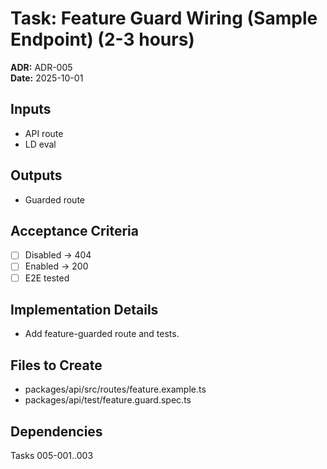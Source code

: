 # Task: Feature Guard Wiring (Sample Endpoint) (2-3 hours)
**ADR:** ADR-005  
**Date:** 2025-10-01

## Inputs
- API route
- LD eval

## Outputs
- Guarded route

## Acceptance Criteria
- [ ] Disabled → 404
- [ ] Enabled → 200
- [ ] E2E tested

## Implementation Details
- Add feature-guarded route and tests.

## Files to Create
- packages/api/src/routes/feature.example.ts
- packages/api/test/feature.guard.spec.ts

## Dependencies
Tasks 005-001..003
